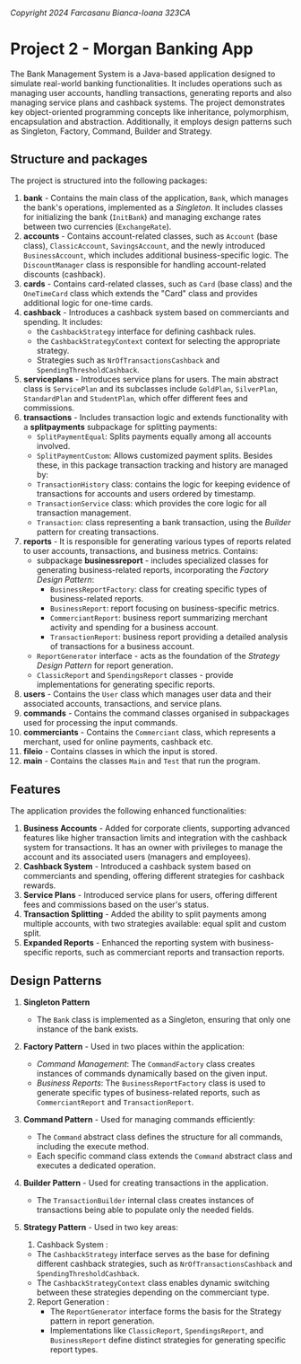 ###### Copyright 2024 Farcasanu Bianca-Ioana 323CA

# Project 2 - Morgan Banking App
The Bank Management System is a Java-based application designed to simulate real-world banking
functionalities. It includes operations such as managing user accounts, handling transactions,
generating reports and also managing service plans and cashback systems. The project demonstrates
key object-oriented programming concepts like inheritance, polymorphism, encapsulation and
abstraction. Additionally, it employs design patterns such as Singleton, Factory, Command,
Builder and Strategy.

## Structure and packages
The project is structured into the following packages:
1. **bank** - Contains the main class of the application, `Bank`, which manages the bank's
operations, implemented as a *Singleton*. It includes classes for initializing the bank (`InitBank`)
and managing exchange rates between two currencies (`ExchangeRate`).
2. **accounts** - Contains account-related classes, such as `Account` (base class), `ClassicAccount`,
`SavingsAccount`, and the newly introduced `BusinessAccount`, which includes additional
business-specific logic. The `DiscountManager` class is responsible for handling account-related
discounts (cashback).
3. **cards** - Contains card-related classes, such as `Card` (base class) and the `OneTimeCard`
class which extends the "Card" class and provides additional logic for one-time cards.
4. **cashback** - Introduces a cashback system based on commerciants and spending. It includes:
    * the `CashbackStrategy` interface for defining cashback rules.
    * the `CashbackStrategyContext` context for selecting the appropriate strategy.
    * Strategies such as `NrOfTransactionsCashback` and `SpendingThresholdCashback`.
5. **serviceplans** - Introduces service plans for users. The main abstract class is `ServicePlan`
and its subclasses include `GoldPlan`, `SilverPlan`, `StandardPlan` and `StudentPlan`, which
offer different fees and commissions.
6. **transactions** - Includes transaction logic and extends functionality with a **splitpayments**
subpackage for splitting payments:
    * `SplitPaymentEqual`: Splits payments equally among all accounts involved.
    * `SplitPaymentCustom`:  Allows customized payment splits.
Besides these, in this package transaction tracking and history are managed by:
    * `TransactionHistory` class: contains the logic for keeping evidence of transactions for
   accounts and users ordered by timestamp. 
    * `TransactionService` class: which provides the core logic for all transaction management.
    * `Transaction`: class representing a bank transaction, using the *Builder* pattern for
   creating transactions.
7. **reports** - It is responsible for generating various types of reports related to user
accounts, transactions, and business metrics. Contains:
   * subpackage **businessreport** - includes specialized classes for generating business-related
   reports, incorporating the *Factory Design Pattern*:
      * `BusinessReportFactory`: class for creating specific types of business-related reports.
      * `BusinessReport`: report focusing on business-specific metrics.
      * `CommerciantReport`: business report summarizing merchant activity and spending
     for a business account.
      * `TransactionReport`: business report providing a detailed analysis of transactions
     for a business account.
   * `ReportGenerator` interface - acts as the foundation of the *Strategy Design Pattern*
   for report generation.
   * `ClassicReport` and `SpendingsReport` classes - provide implementations for generating
   specific reports.
8. **users** - Contains the `User` class which manages user data and their associated accounts,
transactions, and service plans.
9. **commands** - Contains the command classes organised in subpackages used for processing the
input commands.
10. **commerciants** - Contains the `Commerciant` class, which represents a merchant, used for
online payments, cashback etc.
11. **fileio** - Contains classes in which the input is stored.
12. **main** - Contains the classes `Main` and `Test` that run the program.

## Features
The application provides the following enhanced functionalities:
1. **Business Accounts** - Added for corporate clients, supporting advanced features like higher
transaction limits and integration with the cashback system for transactions. It has an owner with
privileges to manage the account and its associated users (managers and employees).
2. **Cashback System** - Introduced a cashback system based on commerciants and spending, offering
different strategies for cashback rewards.
3. **Service Plans** - Introduced service plans for users, offering different fees and commissions
based on the user's status.
4. **Transaction Splitting** - Added the ability to split payments among multiple accounts, with
two strategies available: equal split and custom split.
5. **Expanded Reports** - Enhanced the reporting system with business-specific reports, such as
commerciant reports and transaction reports.

## Design Patterns
1. **Singleton Pattern**
   * The `Bank` class is implemented as a Singleton, ensuring that only one instance of the
     bank exists.

2. **Factory Pattern** - Used in two places within the application:
   * *Command Management*: The `CommandFactory` class creates instances of commands dynamically
   based on the given input.
   * *Business Reports*: The `BusinessReportFactory` class is used to generate specific types of
   business-related reports, such as `CommerciantReport` and `TransactionReport`.

3. **Command Pattern** - Used for managing commands efficiently:
   * The `Command` abstract class defines the structure for all commands, including the execute
   method.
   * Each specific command class extends the `Command` abstract class and executes a dedicated
   operation.

4. **Builder Pattern** - Used for creating transactions in the application.
   * The `TransactionBuilder` internal class creates instances of transactions being able to
     populate only the needed fields.

5. **Strategy Pattern** - Used in two key areas:

   1. Cashback System :
     * The `CashbackStrategy` interface serves as the base for defining different cashback
   strategies, such as `NrOfTransactionsCashback` and `SpendingThresholdCashback`.
     * The `CashbackStrategyContext` class enables dynamic switching between these strategies
   depending on the commerciant type.

   2. Report Generation :
      * The `ReportGenerator` interface forms the basis for the Strategy pattern in report
      generation.
      * Implementations like `ClassicReport`, `SpendingsReport`, and `BusinessReport` define
      distinct strategies for generating specific report types.
